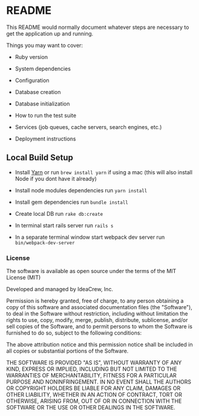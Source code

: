 # README

This README would normally document whatever steps are necessary to get the
application up and running.

Things you may want to cover:

* Ruby version

* System dependencies

* Configuration

* Database creation

* Database initialization

* How to run the test suite

* Services (job queues, cache servers, search engines, etc.)

* Deployment instructions

## Local Build Setup

* Install [Yarn](https://yarnpkg.com/en/) or run `brew install yarn` if using a mac (this will also install Node if you dont have it already)

* Install node modules dependencies run `yarn install`

* Install gem dependencies run `bundle install`

* Create local DB run `rake db:create`

* In terminal start rails server run `rails s`

* In a separate terminal window start webpack dev server run `bin/webpack-dev-server`

### License

The software is available as open source under the terms of the MIT License (MIT)

Developed and managed by IdeaCrew, Inc.

Permission is hereby granted, free of charge, to any person obtaining a copy
of this software and associated documentation files (the "Software"), to deal
in the Software without restriction, including without limitation the rights
to use, copy, modify, merge, publish, distribute, sublicense, and/or sell
copies of the Software, and to permit persons to whom the Software is
furnished to do so, subject to the following conditions:

The above attribution notice and this permission notice shall be included in
all copies or substantial portions of the Software.

THE SOFTWARE IS PROVIDED "AS IS", WITHOUT WARRANTY OF ANY KIND, EXPRESS OR
IMPLIED, INCLUDING BUT NOT LIMITED TO THE WARRANTIES OF MERCHANTABILITY,
FITNESS FOR A PARTICULAR PURPOSE AND NONINFRINGEMENT. IN NO EVENT SHALL THE
AUTHORS OR COPYRIGHT HOLDERS BE LIABLE FOR ANY CLAIM, DAMAGES OR OTHER
LIABILITY, WHETHER IN AN ACTION OF CONTRACT, TORT OR OTHERWISE, ARISING FROM,
OUT OF OR IN CONNECTION WITH THE SOFTWARE OR THE USE OR OTHER DEALINGS IN
THE SOFTWARE.
